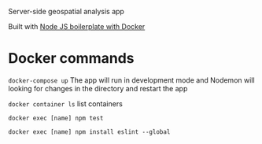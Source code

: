 Server-side geospatial analysis app

Built with [Node JS boilerplate with Docker](https://github.com/gmoralesc/node-basic-boilerplate-docker)

# Docker commands
`docker-compose up`  The app will run in development mode and Nodemon will looking for changes in the directory and restart the app

`docker container ls` list containers

`docker exec [name] npm test`

`docker exec [name] npm install eslint --global`

